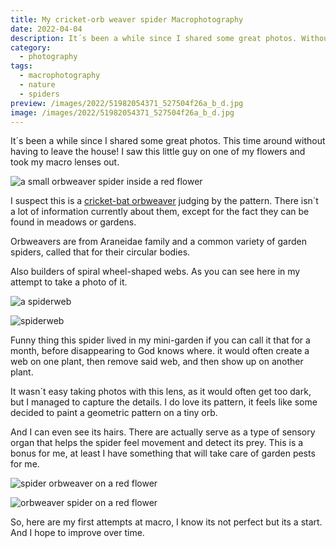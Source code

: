 ```yaml
---
title: My cricket-orb weaver spider Macrophotography
date: 2022-04-04
description: It´s been a while since I shared some great photos. Without leaving the house I found this cool little spider in one of my flowers and took my macro lenses out.
category:
  - photography
tags:
  - macrophotography
  - nature
  - spiders
preview: /images/2022/51982054371_527504f26a_b_d.jpg
image: /images/2022/51982054371_527504f26a_b_d.jpg
---
```


It´s been a while since I shared some great photos. This time around without having to leave the house! I saw this little guy on one of my flowers and took my macro lenses out.

![a small orbweaver spider inside a red flower](/images/2022/51982338744_1e81134124_b_d.jpg)

I suspect this is a [cricket-bat orbweaver](https://www.inaturalist.org/taxa/319548-Mangora-acalypha) judging by the pattern. There isn´t a lot of information currently about them, except for the fact they can be found in meadows or gardens.

Orbweavers are from Araneidae family and a common variety of garden spiders, called that for their circular bodies.

Also builders of spiral wheel-shaped webs. As you can see here in my attempt to take a photo of it.

![a spiderweb](/images/2022/51981053272_b3518ef30d_b_d.jpg)

![spiderweb](/images/2022/51981052122_f6d9024c06_b_d.jpg)

Funny thing this spider lived in my mini-garden if you can call it that for a month, before disappearing to God knows where. it would often create a web on one plant, then remove said web, and then show up on another plant.

It wasn´t easy taking photos with this lens, as it would often get too dark, but I managed to capture the details. I do love its pattern, it feels like some decided to paint a geometric pattern on a tiny orb.

And I can even see its hairs. There are actually serve as a type of sensory organ that helps the spider feel movement and detect its prey. This is a bonus for me, at least I have something that will take care of garden pests for me.

![spider orbweaver on a red flower](/images/2022/51982621565_94007dac6b_b_d.jpg)

![orbweaver spider on a red flower](/images/2022/51982054371_527504f26a_b_d.jpg)


So, here are my first attempts at macro, I know its not perfect but its a start. And I hope to improve over time.

